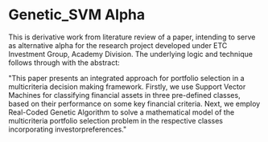 # Genetic_SVM Alpha


This is derivative work from literature review of a paper, intending to serve as alternative alpha for the research project developed under ETC Investment Group, Academy Division. The underlying logic and technique follows through with the abstract:

"This paper presents an integrated approach for portfolio selection in a multicriteria
decision making framework. Firstly, we use Support Vector Machines for classifying
financial assets in three pre-defined classes, based on their performance on some key financial
criteria. Next, we employ Real-Coded Genetic Algorithm to solve a mathematical model of
the multicriteria portfolio selection problem in the respective classes incorporating investorpreferences."
